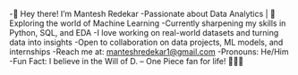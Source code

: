 -👋 Hey there! I’m Mantesh Redekar
-Passionate about Data Analytics | 🤖 Exploring the world of Machine Learning
-Currently sharpening my skills in Python, SQL, and EDA
-I love working on real-world datasets and turning data into insights
-Open to collaboration on data projects, ML models, and internships
-Reach me at: manteshredekar1@gmail.com
-Pronouns: He/Him
-Fun Fact: I believe in the Will of D. – One Piece fan for life! 🏴‍☠️👒
<!---
MANTESH-dot/MANTESH-dot is a ✨ special ✨ repository because its `README.md` (this file) appears on your GitHub profile.
You can click the Preview link to take a look at your changes.
--->
